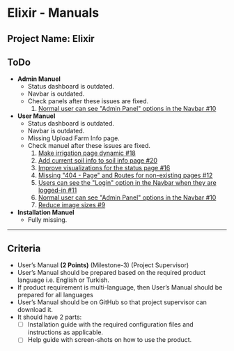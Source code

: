# Elixir - Manuals

## Project Name: Elixir

## ToDo

- **Admin Manuel**
  - Status dashboard is outdated.
  - Navbar is outdated.
  - Check panels after these issues are fixed.
     1. [Normal user can see "Admin Panel" options in the Navbar #10](https://github.com/IoTFarming-CTISTeam3/react_dash/issues/10)
- **User Manuel**
  - Status dashboard is outdated.
  - Navbar is outdated.
  - Missing Upload Farm Info page.
  - Check manuel after these issues are fixed.
    1. [Make irrigation page dynamic #18](https://github.com/IoTFarming-CTISTeam3/react_dash/issues/18)
    2. [Add current soil info to soil info page #20](https://github.com/IoTFarming-CTISTeam3/react_dash/issues/20)
    3. [Improve visualizations for the status page #16](https://github.com/IoTFarming-CTISTeam3/react_dash/issues/16)
    4. [Missing "404 - Page" and Routes for non-existing pages #12](https://github.com/IoTFarming-CTISTeam3/react_dash/issues/12)
    5. [Users can see the "Login" option in the Navbar when they are logged-in #11](https://github.com/IoTFarming-CTISTeam3/react_dash/issues/11)
    6. [Normal user can see "Admin Panel" options in the Navbar #10](https://github.com/IoTFarming-CTISTeam3/react_dash/issues/10)
    7. [Reduce image sizes #9](https://github.com/IoTFarming-CTISTeam3/react_dash/issues/9)
- **Installation Manuel**
  - Fully missing.

----------

## Criteria

- User’s Manual **(2 Points)** (Milestone-3) (Project Supervisor)
- User’s Manual should be prepared based on the required product language i.e. English or Turkish.
- If product requirement is multi-language, then User’s Manual should be prepared for all languages
- User’s Manual should be on GitHub so that project supervisor can download it.
- It should have 2 parts:
  - [ ] Installation guide with the required configuration files and instructions as applicable.
  - [ ] Help guide with screen-shots on how to use the product.
